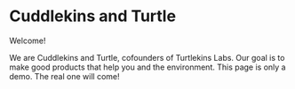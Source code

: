 # Cuddlekins and Turtle

Welcome!

We are Cuddlekins and Turtle, cofounders of Turtlekins Labs.
Our goal is to make good products that help you and the environment.
This page is only a demo. The real one will come!

